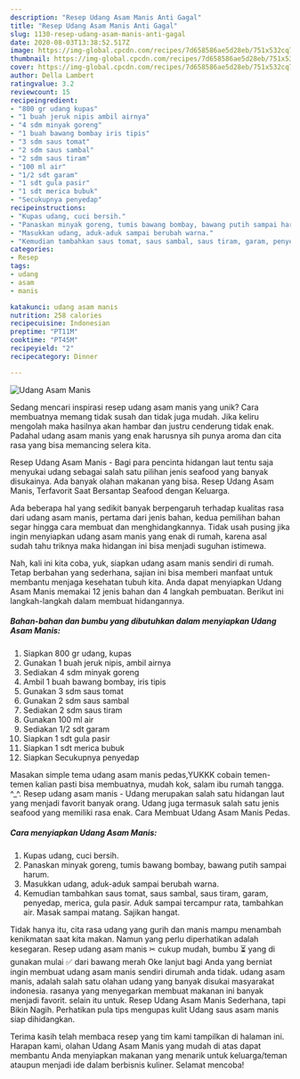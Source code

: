 ```yaml
---
description: "Resep Udang Asam Manis Anti Gagal"
title: "Resep Udang Asam Manis Anti Gagal"
slug: 1130-resep-udang-asam-manis-anti-gagal
date: 2020-08-03T13:38:52.517Z
image: https://img-global.cpcdn.com/recipes/7d658586ae5d28eb/751x532cq70/udang-asam-manis-foto-resep-utama.jpg
thumbnail: https://img-global.cpcdn.com/recipes/7d658586ae5d28eb/751x532cq70/udang-asam-manis-foto-resep-utama.jpg
cover: https://img-global.cpcdn.com/recipes/7d658586ae5d28eb/751x532cq70/udang-asam-manis-foto-resep-utama.jpg
author: Della Lambert
ratingvalue: 3.2
reviewcount: 15
recipeingredient:
- "800 gr udang kupas"
- "1 buah jeruk nipis ambil airnya"
- "4 sdm minyak goreng"
- "1 buah bawang bombay iris tipis"
- "3 sdm saus tomat"
- "2 sdm saus sambal"
- "2 sdm saus tiram"
- "100 ml air"
- "1/2 sdt garam"
- "1 sdt gula pasir"
- "1 sdt merica bubuk"
- "Secukupnya penyedap"
recipeinstructions:
- "Kupas udang, cuci bersih."
- "Panaskan minyak goreng, tumis bawang bombay, bawang putih sampai harum."
- "Masukkan udang, aduk-aduk sampai berubah warna."
- "Kemudian tambahkan saus tomat, saus sambal, saus tiram, garam, penyedap, merica, gula pasir. Aduk sampai tercampur rata, tambahkan air. Masak sampai matang. Sajikan hangat."
categories:
- Resep
tags:
- udang
- asam
- manis

katakunci: udang asam manis 
nutrition: 258 calories
recipecuisine: Indonesian
preptime: "PT11M"
cooktime: "PT45M"
recipeyield: "2"
recipecategory: Dinner

---
```



![Udang Asam Manis](https://img-global.cpcdn.com/recipes/7d658586ae5d28eb/751x532cq70/udang-asam-manis-foto-resep-utama.jpg)

Sedang mencari inspirasi resep udang asam manis yang unik? Cara membuatnya memang tidak susah dan tidak juga mudah. Jika keliru mengolah maka hasilnya akan hambar dan justru cenderung tidak enak. Padahal udang asam manis yang enak harusnya sih punya aroma dan cita rasa yang bisa memancing selera kita.

Resep Udang Asam Manis - Bagi para pencinta hidangan laut tentu saja menyukai udang sebagai salah satu pilihan jenis seafood yang banyak disukainya. Ada banyak olahan makanan yang bisa. Resep Udang Asam Manis, Terfavorit Saat Bersantap Seafood dengan Keluarga.

Ada beberapa hal yang sedikit banyak berpengaruh terhadap kualitas rasa dari udang asam manis, pertama dari jenis bahan, kedua pemilihan bahan segar hingga cara membuat dan menghidangkannya. Tidak usah pusing jika ingin menyiapkan udang asam manis yang enak di rumah, karena asal sudah tahu triknya maka hidangan ini bisa menjadi suguhan istimewa.


Nah, kali ini kita coba, yuk, siapkan udang asam manis sendiri di rumah. Tetap berbahan yang sederhana, sajian ini bisa memberi manfaat untuk membantu menjaga kesehatan tubuh kita. Anda dapat menyiapkan Udang Asam Manis memakai 12 jenis bahan dan 4 langkah pembuatan. Berikut ini langkah-langkah dalam membuat hidangannya.

<!--inarticleads1-->

##### Bahan-bahan dan bumbu yang dibutuhkan dalam menyiapkan Udang Asam Manis:

1. Siapkan 800 gr udang, kupas
1. Gunakan 1 buah jeruk nipis, ambil airnya
1. Sediakan 4 sdm minyak goreng
1. Ambil 1 buah bawang bombay, iris tipis
1. Gunakan 3 sdm saus tomat
1. Gunakan 2 sdm saus sambal
1. Sediakan 2 sdm saus tiram
1. Gunakan 100 ml air
1. Sediakan 1/2 sdt garam
1. Siapkan 1 sdt gula pasir
1. Siapkan 1 sdt merica bubuk
1. Siapkan Secukupnya penyedap


Masakan simple tema udang asam manis pedas,YUKKK cobain temen-temen kalian pasti bisa membuatnya, mudah kok, salam ibu rumah tangga. ^_^. Resep udang asam manis - Udang merupakan salah satu hidangan laut yang menjadi favorit banyak orang. Udang juga termasuk salah satu jenis seafood yang memiliki rasa enak. Cara Membuat Udang Asam Manis Pedas. 

<!--inarticleads2-->

##### Cara menyiapkan Udang Asam Manis:

1. Kupas udang, cuci bersih.
1. Panaskan minyak goreng, tumis bawang bombay, bawang putih sampai harum.
1. Masukkan udang, aduk-aduk sampai berubah warna.
1. Kemudian tambahkan saus tomat, saus sambal, saus tiram, garam, penyedap, merica, gula pasir. Aduk sampai tercampur rata, tambahkan air. Masak sampai matang. Sajikan hangat.


Tidak hanya itu, cita rasa udang yang gurih dan manis mampu menambah kenikmatan saat kita makan. Namun yang perlu diperhatikan adalah kesegaran. Resep udang asam manis ✂ cukup mudah, bumbu ⏳ yang di gunakan mulai ✅ dari bawang merah Oke lanjut bagi Anda yang berniat ingin membuat udang asam manis sendiri dirumah anda tidak. udang asam manis, adalah salah satu olahan udang yang banyak disukai masyarakat indonesia. rasanya yang menyegarkan membuat makanan ini banyak menjadi favorit. selain itu untuk. Resep Udang Asam Manis Sederhana, tapi Bikin Nagih. Perhatikan pula tips mengupas kulit Udang saus asam manis siap dihidangkan. 

Terima kasih telah membaca resep yang tim kami tampilkan di halaman ini. Harapan kami, olahan Udang Asam Manis yang mudah di atas dapat membantu Anda menyiapkan makanan yang menarik untuk keluarga/teman ataupun menjadi ide dalam berbisnis kuliner. Selamat mencoba!
